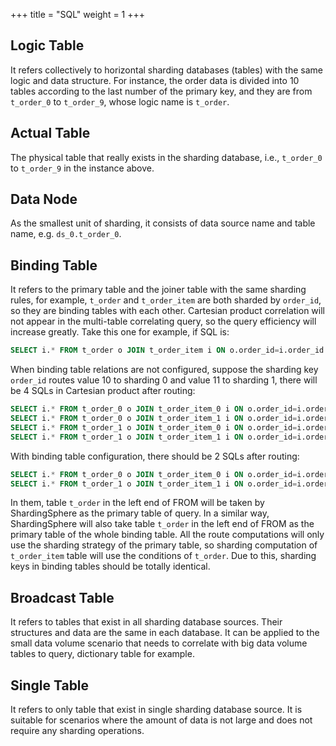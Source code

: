 +++
title = "SQL"
weight = 1
+++

## Logic Table

It refers collectively to horizontal sharding databases (tables) with the same logic and data structure. For instance, the order data is divided into 10 tables according to the last number of the primary key, and they are from `t_order_0` to `t_order_9`, whose logic name is `t_order`.

## Actual Table

The physical table that really exists in the sharding database, i.e., `t_order_0` to `t_order_9` in the instance above.

## Data Node

As the smallest unit of sharding, it consists of data source name and table name, e.g. `ds_0.t_order_0`.

## Binding Table

It refers to the primary table and the joiner table with the same sharding rules, for example, `t_order` and `t_order_item` are both sharded by `order_id`,  so they are binding tables with each other. Cartesian product correlation will not appear in the multi-table correlating query, so the query efficiency will increase greatly. Take this one for example, if SQL is:

```sql
SELECT i.* FROM t_order o JOIN t_order_item i ON o.order_id=i.order_id WHERE o.order_id in (10, 11);
```

When binding table relations are not configured, suppose the sharding key `order_id` routes value 10 to sharding 0 and value 11 to sharding 1, there will be 4 SQLs in Cartesian product after routing:

```sql
SELECT i.* FROM t_order_0 o JOIN t_order_item_0 i ON o.order_id=i.order_id WHERE o.order_id in (10, 11);
SELECT i.* FROM t_order_0 o JOIN t_order_item_1 i ON o.order_id=i.order_id WHERE o.order_id in (10, 11);
SELECT i.* FROM t_order_1 o JOIN t_order_item_0 i ON o.order_id=i.order_id WHERE o.order_id in (10, 11);
SELECT i.* FROM t_order_1 o JOIN t_order_item_1 i ON o.order_id=i.order_id WHERE o.order_id in (10, 11);
```

With binding table configuration, there should be 2 SQLs after routing:

```sql
SELECT i.* FROM t_order_0 o JOIN t_order_item_0 i ON o.order_id=i.order_id WHERE o.order_id in (10, 11);
SELECT i.* FROM t_order_1 o JOIN t_order_item_1 i ON o.order_id=i.order_id WHERE o.order_id in (10, 11);
```

In them, table `t_order` in the left end of FROM will be taken by ShardingSphere as the primary table of query. In a similar way, ShardingSphere will also take table `t_order` in the left end of FROM as the primary table of the whole binding table. All the route computations will only use the sharding strategy of the primary table, so sharding computation of `t_order_item` table will use the conditions of `t_order`. Due to this, sharding keys in binding tables should be totally identical.

## Broadcast Table

It refers to tables that exist in all sharding database sources. Their structures and data are the same in each database. It can be applied to the small data volume scenario that needs to correlate with big data volume tables to query, dictionary table for example.

## Single Table

It refers to only table that exist in single sharding database source. It is suitable for scenarios where the amount of data is not large and does not require any sharding operations.
